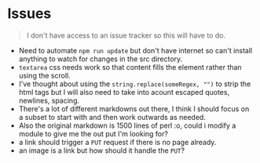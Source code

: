 # Issues

> I don't have access to an issue tracker so this will have to do.

- Need to automate `npm run update` but don't have internet so can't install anything to watch for changes in the src directory.
- `textarea` css needs work so that content fills the element rather than using the scroll.
- I've thought about using the `string.replace(someRegex, "")` to strip the html tags but I will also need to take into acount escaped quotes, newlines, spacing.
- There's a lot of different markdowns out there, I think I should focus on a subset to start with and then work outwards as needed.
- Also the original markdown is 1500 lines of perl :o, could i modify a module to give me the out put I'm looking for?
- a link should trigger a `PUT` request if there is no page already.
- an image is a link but how should it handle the `PUT`?
